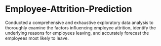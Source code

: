# Employee-Attrition-Prediction
Conducted a comprehensive and exhaustive exploratory data analysis to thoroughly examine the factors influencing employee attrition, identify the underlying reasons for employees leaving, and accurately forecast the employees most likely to leave.
